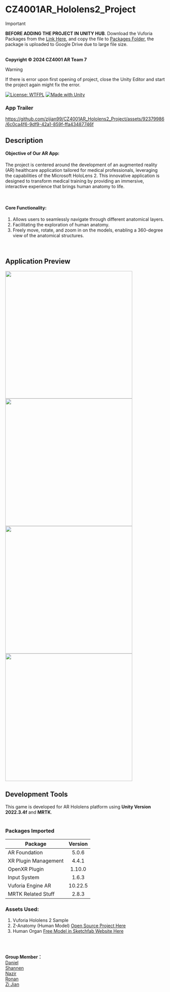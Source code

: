 # CZ4001AR_Hololens2_Project

> [!IMPORTANT]  
> <b>BEFORE ADDING THE PROJECT IN UNITY HUB</b>. Download the Vuforia Packages from the [Link Here](https://drive.google.com/file/d/1MjzobHXgdnQ7yJ1Wxy7TisEcq0fV6zbS/view?usp=sharing), and copy the file to [Packages Folder](https://github.com/zijian99/CZ4001AR_Hololens2_Project/tree/main/Packages), the package is uploaded to Google Drive due to large file size.
>
> <br>
> <b>Copyright © 2024 CZ4001 AR Team 7</b><br>

> [!WARNING]  
> If there is error upon first opening of project, close the Unity Editor and start the project again might fix the error.

[![License: WTFPL](https://img.shields.io/badge/License-WTFPL-brightgreen.svg?style=for-the-badge)](http://www.wtfpl.net/about/)<t>
[![Made with Unity](https://img.shields.io/badge/Made%20with-Unity-57b9d3.svg?style=for-the-badge&logo=unity)](https://unity3d.com)

### App Trailer

https://github.com/zijian99/CZ4001AR_Hololens2_Project/assets/92379986/6c0ca4f6-9df9-42a1-859f-ffa43487746f

## Description
#### Objective of Our AR App: <br>
The project is centered around the development of an augmented reality (AR) healthcare application tailored for medical professionals, leveraging the capabilities of the Microsoft HoloLens 2. This innovative application is designed to transform medical training by providing an immersive, interactive experience that brings human anatomy to life. 

<br>

#### Core Functionality: <br>
1.  Allows users to seamlessly navigate through different anatomical layers.
2.  Facilitating the exploration of human anatomy.
3.  Freely move, rotate, and zoom in on the models, enabling a 360-degree view of the anatomical structures.

<br>

## <b>Application Preview </b><br>
<img src="https://github.com/zijian99/CZ4001AR_Hololens2_Project/assets/92379986/934f79c4-b9f7-42d3-bd93-66a34029f8b2" width="400"/>
<img src="https://github.com/zijian99/CZ4001AR_Hololens2_Project/assets/92379986/2787d577-d3b9-49cf-969f-6b05f82ade6f" width="400"/>

<img src="https://github.com/zijian99/CZ4001AR_Hololens2_Project/assets/92379986/c8ea07e8-316b-4493-aa9b-f3392d44baed" width="400"/>
<img src="https://github.com/zijian99/CZ4001AR_Hololens2_Project/assets/92379986/1a56b493-da6e-4824-bb94-b1a687ed1fb9" width="400"/>

## Development Tools
This game is developed for AR Hololens platform using <b>Unity Version 2022.3.4f</b> and <b>MRTK</b>.
<br><br>
### Packages Imported
| Package                 | Version       | 
| ----------------------- |:-------------:| 
| AR Foundation           | 5.0.6         | 
| XR Plugin Management    | 4.4.1         | 
| OpenXR Plugin           | 1.10.0        | 
| Input System            | 1.6.3         |
| Vuforia Engine AR       | 10.22.5       |
| MRTK Related Stuff      | 2.8.3         |



### Assets Used:
1. Vuforia Hololens 2 Sample
2. Z-Anatomy (Human Model) [Open Source Project Here](https://github.com/LluisV/Z-Anatomy/tree/PC-Version)
3. Human Organ [Free Model in Sketchfab Website Here](https://sketchfab.com/3d-models/human-organs-bced6b6ebded4845bcfb2496a6e6d35c)


<br><br>

<b>Group Member：</b>
<br>
[Daniel](https://github.com/Dhyt1111)<br>
[Shannen](https://github.com/shannenlolol)<br>
[Nazir](https://github.com/tabassumnazir)<br>
[Ronan](https://github.com/deadinside1880)<br>
[Zi Jian](https://github.com/zijian99)<br>
